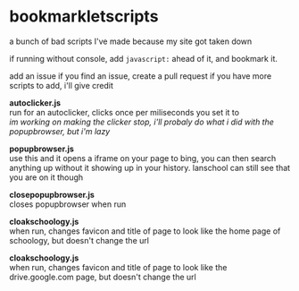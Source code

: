 # bookmarkletscripts  
a bunch of bad scripts I've made because my site got taken down  
  
if running without console, add `javascript:` ahead of it, and bookmark it.  
  
add an issue if you find an issue, create a pull request if you have more scripts to add, i'll give credit
  
**autoclicker.js**  
run for an autoclicker, clicks once per miliseconds you set it to  
*im working on making the clicker stop, i'll probaly do what i did with the popupbrowser, but i'm lazy*  

**popupbrowser.js**  
use this and it opens a iframe on your page to bing, you can then search anything up without it showing up in your history. lanschool can still see that you are on it though  
  
**closepopupbrowser.js**  
closes popupbrowser when run  
  
**cloakschoology.js**  
when run, changes favicon and title of page to look like the home page of schoology, but doesn't change the url  
  
**cloakschoology.js**  
when run, changes favicon and title of page to look like the drive.google.com page, but doesn't change the url  
